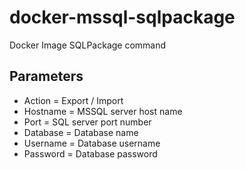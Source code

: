 # docker-mssql-sqlpackage
Docker Image SQLPackage command
## Parameters  
- Action = Export / Import  
- Hostname = MSSQL server host name  
- Port = SQL server port number
- Database = Database name  
- Username = Database username  
- Password = Database password  
